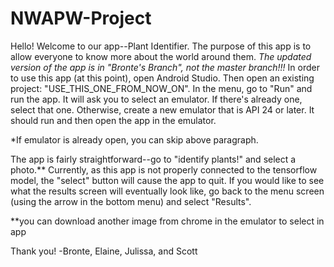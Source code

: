 # NWAPW-Project

Hello! Welcome to our app--Plant Identifier. The purpose of this app is to allow everyone to know more about the world around them. *The updated version of the app is in "Bronte's Branch", not the master branch!!!* In order to use this app (at this point), open Android Studio. Then open an existing project: "USE_THIS_ONE_FROM_NOW_ON". In the menu, go to "Run" and run the app. It will ask you to select an emulator. If there's already one, select that one. Otherwise, create a new emulator that is API 24 or later. It should run and then open the app in the emulator.

*If emulator is already open, you can skip above paragraph.

The app is fairly straightforward--go to "identify plants!" and select a photo.** Currently, as this app is not properly connected to the tensorflow model, the "select" button will cause the app to quit. If you would like to see what the results screen will eventually look like, go back to the menu screen (using the arrow in the bottom menu) and select "Results".

**you can download another image from chrome in the emulator to select in app

Thank you!
-Bronte, Elaine, Julissa, and Scott
